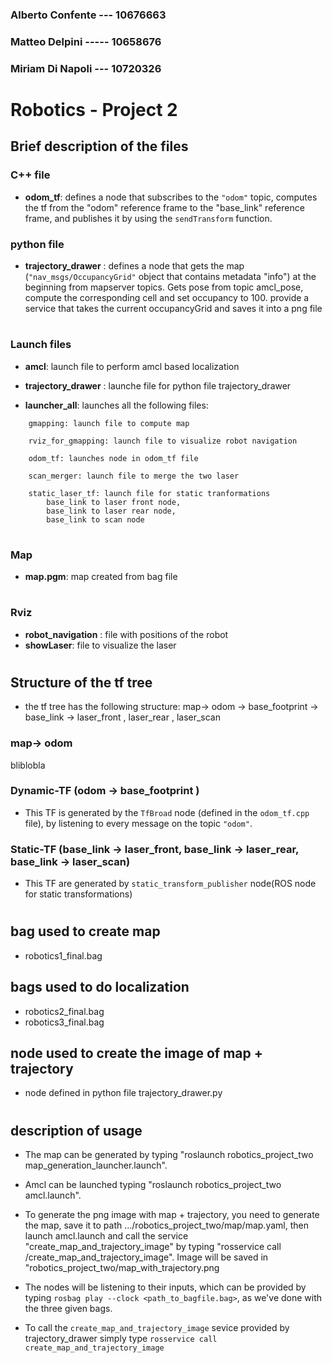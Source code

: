 ### Alberto Confente --- 10676663
### Matteo Delpini   ----- 10658676
### Miriam Di Napoli --- 10720326
#

# Robotics - Project 2

## Brief description of the files

### C++ file
- **odom_tf**: defines a node that subscribes to the `"odom"` topic, computes the tf from the "odom" reference frame to the "base_link" reference frame, and publishes it by using the `sendTransform` function.

### python file 
- **trajectory_drawer** : defines a node that gets the map (`"nav_msgs/OccupancyGrid"` object that contains metadata "info") at the beginning from mapserver topics.
Gets pose from topic amcl_pose, compute the corresponding cell and set occupancy to 100.
provide a service that takes the current occupancyGrid and saves it into a png file
#
### Launch files
- **amcl**: launch file to perform amcl based localization
- **trajectory_drawer** : launche file for python file trajectory_drawer

- **launcher_all**: launches all the following files:
```
    gmapping: launch file to compute map 

    rviz_for_gmapping: launch file to visualize robot navigation

    odom_tf: launches node in odom_tf file

    scan_merger: launch file to merge the two laser

    static_laser_tf: launch file for static tranformations
        base_link to laser front node, 
        base_link to laser rear node,
        base_link to scan node
```

#

### Map 
- **map.pgm**: map created from bag file 
#
### Rviz
- **robot_navigation** : file with positions of the robot
- **showLaser**: file to visualize the laser
#
## Structure of the tf tree
- the tf tree has the following structure:
map-> odom -> base_footprint -> base_link -> laser_front , laser_rear , laser_scan

### map-> odom
bliblobla

### Dynamic-TF (odom -> base_footprint )
- This TF is generated by the `TfBroad` node (defined in the `odom_tf.cpp` file), by listening to every message on the topic `"odom"`.
### Static-TF (base_link -> laser_front, base_link -> laser_rear, base_link -> laser_scan)
- This TF are generated by `static_transform_publisher` node(ROS node for static transformations) 
#
## bag used to create map
- robotics1_final.bag

## bags used to do localization
- robotics2_final.bag
- robotics3_final.bag

## node used to create the image of map + trajectory
- node defined in python file trajectory_drawer.py 
#
## description of usage
- The map can be generated by typing "roslaunch robotics_project_two map_generation_launcher.launch". 
- Amcl can be launched typing "roslaunch robotics_project_two amcl.launch".
- To generate the png image with map + trajectory, you need to generate the map, save it to path .../robotics_project_two/map/map.yaml, then launch           amcl.launch and call the service "create_map_and_trajectory_image" by typing "rosservice call /create_map_and_trajectory_image". Image will be saved in
 "robotics_project_two/map_with_trajectory.png
   
- The nodes will be listening to their inputs, which can be provided by typing `rosbag play --clock <path_to_bagfile.bag>`, as we've done with the three given bags.

- To call the `create_map_and_trajectory_image` sevice provided by trajectory_drawer simply type `rosservice call create_map_and_trajectory_image`
